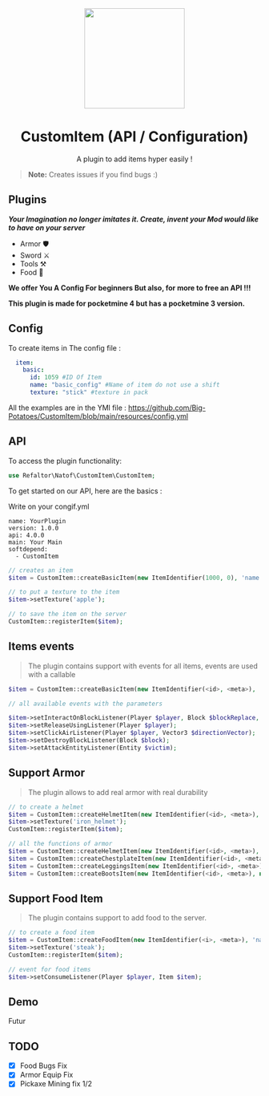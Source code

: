 <div align="center">
  <img src="./img/logoCustomItem.png" width="200px">
  <h1>CustomItem (API / Configuration)</h1>
</div>

<p align="center">
 A plugin to add items hyper easily !
</p>

> **Note:** Creates issues if you find bugs :)

## Plugins
_**Your Imagination no longer imitates it. Create, invent your Mod would like to have on your server**_

* Armor 🛡️
* Sword ⚔️
* Tools ⚒️
* Food 🥔

**We offer You A Config For beginners But also, for more to free an API !!!**

 **This plugin is made for pocketmine 4 but has a pocketmine 3 version.**

## Config
To create items in The config file :
```yml
  item:
    basic:
      id: 1059 #ID Of Item
      name: "basic_config" #Name of item do not use a shift
      texture: "stick" #texture in pack
```
All the examples are in the YMl file : https://github.com/Big-Potatoes/CustomItem/blob/main/resources/config.yml

## API
To access the plugin functionality:
```PHP
use Refaltor\Natof\CustomItem\CustomItem;
```

To get started on our API, here are the basics :


Write on your congif.yml
```YML
name: YourPlugin
version: 1.0.0
api: 4.0.0
main: Your Main
softdepend:
  - CustomItem
```


```PHP
// creates an item
$item = CustomItem::createBasicItem(new ItemIdentifier(1000, 0), 'name');

// to put a texture to the item
$item->setTexture('apple');

// to save the item on the server
CustomItem::registerItem($item);
```

## Items events

> The plugin contains support with events for all items, events are used with a callable
```PHP
$item = CustomItem::createBasicItem(new ItemIdentifier(<id>, <meta>), 'name');

// all available events with the parameters

$item->setInteractOnBlockListener(Player $player, Block $blockReplace, Block $blockClicked, int $face, Vector3 $clickVector);
$item->setReleaseUsingListener(Player $player);
$item->setClickAirListener(Player $player, Vector3 $directionVector);
$item->setDestroyBlockListener(Block $block);
$item->setAttackEntityListener(Entity $victim);
```

## Support Armor
> The plugin allows to add real armor with real durability
```PHP
// to create a helmet
$item = CustomItem::createHelmetItem(new ItemIdentifier(<id>, <meta>), new ArmorTypeInfo(<defense points>, <durability>, <armor slot but it’s not important>), 'Helmet Test');
$item->setTexture('iron_helmet');
CustomItem::registerItem($item);

// all the functions of armor
$item = CustomItem::createHelmetItem(new ItemIdentifier(<id>, <meta>), new ArmorTypeInfo(<defense points>, <durability>, <armor slot but it’s not important>), 'Helmet Test');
$item = CustomItem::createChestplateItem(new ItemIdentifier(<id>, <meta>), new ArmorTypeInfo(<defense points>, <durability>, <armor slot but it’s not important>), 'Chestplate Test');
$item = CustomItem::createLeggingsItem(new ItemIdentifier(<id>, <meta>), new ArmorTypeInfo(<defense points>, <durability>, <armor slot but it’s not important>), 'Leggings Test');
$item = CustomItem::createBootsItem(new ItemIdentifier(<id>, <meta>), new ArmorTypeInfo(<defense points>, <durability>, <armor slot but it’s not important>), 'Boots Test');
```

## Support Food Item
> The plugin contains support to add food to the server.
```PHP
// to create a food item
$item = CustomItem::createFoodItem(new ItemIdentifier(<i>, <meta>), 'name', <int food restore>, <float saturation restore>);
$item->setTexture('steak');
CustomItem::registerItem($item);

// event for food items
$item->setConsumeListener(Player $player, Item $item);
```


## Demo

Futur

## TODO

* [x] Food Bugs Fix
* [x] Armor Equip Fix
* [x] Pickaxe Mining fix 1/2
